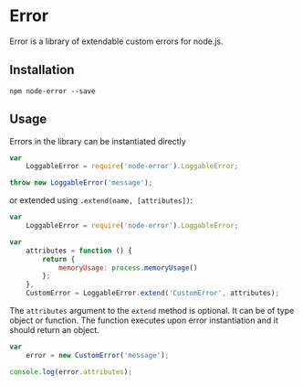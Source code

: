 # Error

Error is a library of extendable custom errors for node.js.

## Installation

```
npm node-error --save
```

## Usage

Errors in the library can be instantiated directly

```javascript
var
	LoggableError = require('node-error').LoggableError;

throw new LoggableError('message');
```

or extended using `.extend(name, [attributes])`:

```javascript
var
	LoggableError = require('node-error').LoggableError;

var
	attributes = function () {
		return {
			memoryUsage: process.memoryUsage()
		};
	},
	CustomError = LoggableError.extend('CustomError', attributes);
```

The `attributes` argument to the `extend` method is optional.
It can be of type object or function.
The function executes upon error instantiation and it should return an object.

```javascript
var
	error = new CustomError('message');

console.log(error.attributes);
```

